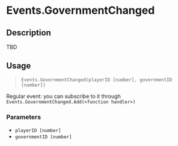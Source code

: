# Events.GovernmentChanged
## Description
TBD

## Usage
> `Events.GovernmentChanged(playerID [number], governmentID [number])`

Regular event: you can subscribe to it through `Events.GovernmentChanged.Add(<function handler>)`

### Parameters
- `playerID [number]`
- `governmentID [number]`